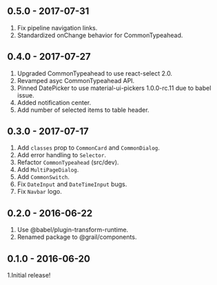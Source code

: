 ## 0.5.0 - 2017-07-31

1.  Fix pipeline navigation links.
2.  Standardized onChange behavior for CommonTypeahead.

## 0.4.0 - 2017-07-27

1.  Upgraded CommonTypeahead to use react-select 2.0.
2.  Revamped asyc CommonTypeahead API.
3.  Pinned DatePicker to use material-ui-pickers 1.0.0-rc.11 due to babel issue.
4.  Added notification center.
5.  Add number of selected items to table header.

## 0.3.0 - 2017-07-17

1.  Add `classes` prop to `CommonCard` and `CommonDialog`.
2.  Add error handling to `Selector`.
3.  Refactor `CommonTypeahead` (src/dev).
4.  Add `MultiPageDialog`.
5.  Add `CommonSwitch`.
6.  Fix `DateInput` and `DateTimeInput` bugs.
7.  Fix `Navbar` logo.

## 0.2.0 - 2016-06-22

1.  Use @babel/plugin-transform-runtime.
2.  Renamed package to @grail/components.

## 0.1.0 - 2016-06-20

1.Initial release!
